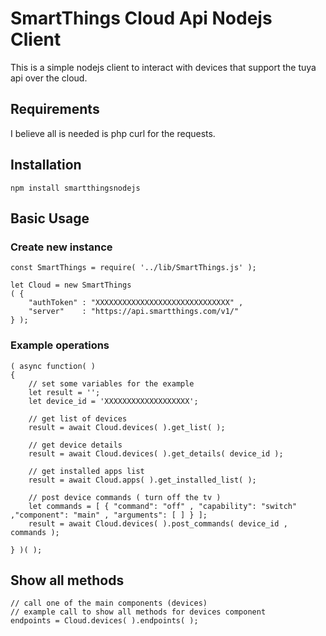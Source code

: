 # SmartThings Cloud Api Nodejs Client

This is a simple nodejs client to interact with devices that support the tuya api over the cloud.

## Requirements

I believe all is needed is php curl for the requests.

## Installation

```
npm install smartthingsnodejs
```

## Basic Usage

### Create new instance

```
const SmartThings = require( '../lib/SmartThings.js' );

let Cloud = new SmartThings
( {
	"authToken"	: "XXXXXXXXXXXXXXXXXXXXXXXXXXXXXX" ,
	"server"	: "https://api.smartthings.com/v1/"
} );
```

### Example operations

```
( async function( )
{
	// set some variables for the example
	let result = '';
	let device_id = 'XXXXXXXXXXXXXXXXXXX';
	
	// get list of devices
	result = await Cloud.devices( ).get_list( );
	
	// get device details
	result = await Cloud.devices( ).get_details( device_id );
	
	// get installed apps list
	result = await Cloud.apps( ).get_installed_list( );

	// post device commands ( turn off the tv )
	let commands = [ { "command": "off" , "capability": "switch" ,"component": "main" , "arguments": [ ] } ];
	result = await Cloud.devices( ).post_commands( device_id , commands );

} )( );
```
## Show all methods

```
// call one of the main components (devices)
// example call to show all methods for devices component
endpoints = Cloud.devices( ).endpoints( );
	
```

